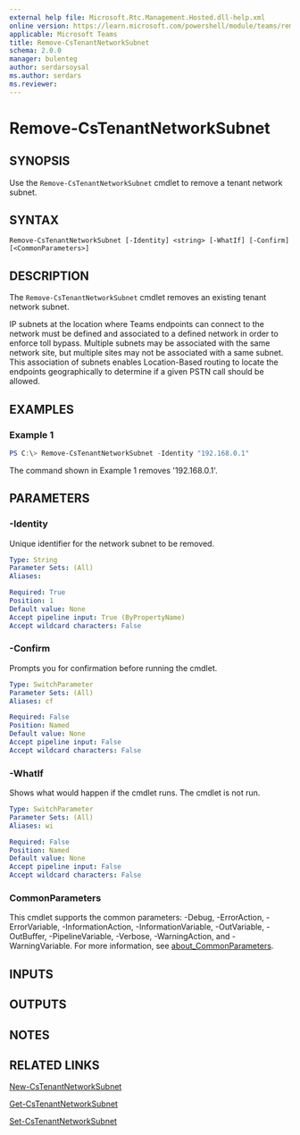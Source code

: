 ```yaml
---
external help file: Microsoft.Rtc.Management.Hosted.dll-help.xml
online version: https://learn.microsoft.com/powershell/module/teams/remove-cstenantnetworksubnet
applicable: Microsoft Teams
title: Remove-CsTenantNetworkSubnet
schema: 2.0.0
manager: bulenteg
author: serdarsoysal
ms.author: serdars
ms.reviewer:
---
```


# Remove-CsTenantNetworkSubnet

## SYNOPSIS
Use the `Remove-CsTenantNetworkSubnet` cmdlet to remove a tenant network subnet.

## SYNTAX

```
Remove-CsTenantNetworkSubnet [-Identity] <string> [-WhatIf] [-Confirm] [<CommonParameters>]
```

## DESCRIPTION
The `Remove-CsTenantNetworkSubnet` cmdlet removes an existing tenant network subnet.

IP subnets at the location where Teams endpoints can connect to the network must be defined and associated to a defined network in order to enforce toll bypass. Multiple subnets may be associated with the same network site, but multiple sites may not be associated with a same subnet. This association of subnets enables Location-Based routing to locate the endpoints geographically to determine if a given PSTN call should be allowed.

## EXAMPLES

### Example 1
```powershell
PS C:\> Remove-CsTenantNetworkSubnet -Identity "192.168.0.1"
```

The command shown in Example 1 removes '192.168.0.1'.

## PARAMETERS

### -Identity
Unique identifier for the network subnet to be removed.

```yaml
Type: String
Parameter Sets: (All)
Aliases:

Required: True
Position: 1
Default value: None
Accept pipeline input: True (ByPropertyName)
Accept wildcard characters: False
```

### -Confirm
Prompts you for confirmation before running the cmdlet.

```yaml
Type: SwitchParameter
Parameter Sets: (All)
Aliases: cf

Required: False
Position: Named
Default value: None
Accept pipeline input: False
Accept wildcard characters: False
```

### -WhatIf
Shows what would happen if the cmdlet runs.
The cmdlet is not run.

```yaml
Type: SwitchParameter
Parameter Sets: (All)
Aliases: wi

Required: False
Position: Named
Default value: None
Accept pipeline input: False
Accept wildcard characters: False
```

### CommonParameters
This cmdlet supports the common parameters: -Debug, -ErrorAction, -ErrorVariable, -InformationAction, -InformationVariable, -OutVariable, -OutBuffer, -PipelineVariable, -Verbose, -WarningAction, and -WarningVariable. For more information, see [about_CommonParameters](https://go.microsoft.com/fwlink/?LinkID=113216).

## INPUTS

## OUTPUTS

## NOTES

## RELATED LINKS
[New-CsTenantNetworkSubnet](https://learn.microsoft.com/powershell/module/teams/new-cstenantnetworksubnet)

[Get-CsTenantNetworkSubnet](https://learn.microsoft.com/powershell/module/teams/get-cstenantnetworksubnet)

[Set-CsTenantNetworkSubnet](https://learn.microsoft.com/powershell/module/teams/set-cstenantnetworksubnet)
